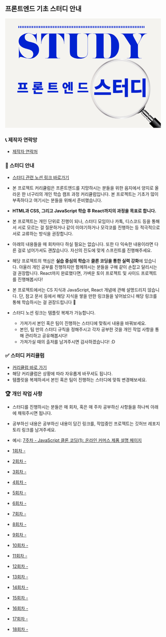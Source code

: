 ## 프론트엔드 기초 스터디 안내

![안내 이미지](https://github.com/DrunkenNeoguri/frontendbasicstudy/blob/main/images/mainImage.jpg?raw=true)

### 📞 제작자 연락망

- [제작자 연락처](https://twitter.com/develop_neoguri)

### 🔖 스터디 안내

- [스터디 관련 노션 링크 바로가기](https://www.notion.so/s-76eef58bcec84f799c4a0df1b61e8c89)

- 본 프로젝트 커리큘럼은 프론트엔드를 지망하시는 분들을 위한 음지에서 양지로 올라온 한 너구리의 개인 학습 캠프 과정 커리큘럼입니다.
  본 프로젝트는 기초가 많이 부족하다고 여기시는 분들을 위해서 준비했습니다.
- **HTML과 CSS, 그리고 JavaScript 학습 후 React까지의 과정을 목표로 합니다.**
- 본 프로젝트는 개인 단위로 진행이 되나, 스터디 모임이나 카톡, 디스코드 등을 통해서 서로 모르는 걸 질문하거나 같이 이야기하거나 모각코를 진행하는 등 적극적으로 서로 교류하는 방식을 권장합니다.

- 아래의 내용들을 매 회차마다 하실 필요는 없습니다.
  또한 다 익숙한 내용이라면 다른 걸로 넘어가셔도 괜찮습니다.
  자신의 진도에 맞게 스프린트를 진행해주세요.
- 해당 프로젝트의 핵심은 **실습 중심의 학습**과 **클론 코딩을 통한 실력 강화**에 있습니다.
  아울러 개인 공부를 진행하지만 함께하시는 분들을 구해 같이 손잡고 달리시는 걸 권장합니다.
  React까지 완료했다면, 가벼운 토이 프로젝트 및 사이드 프로젝트를 진행해봅시다!

- 본 프로젝트에서는 CS 지식과 JavaScript, React 개념에 관해 설명드리지 않습니다.
  단, 참고 문서 등에서 해당 지식을 쌓을 만한 링크들을 넣어놨으니 해당 링크를 통해 학습하시는 걸 권장드립니다 🙂

- 스터디 노션 링크는 템플릿 복제가 가능합니다.
  - 가져가서 본인 혹은 팀이 진행하는 스터디에 맞춰서 내용을 바꿔보세요.
  - 본인, 팀 만의 스터디 규칙을 정해주시고 각자 공부한 것을 개인 작업 사항을 통해 관리하고 공유해봅시다!
  - 가져가실 때의 출저를 남겨주시면 감사하겠습니다! :D

### ✅ 스터디 커리큘럼

- [커리큘럼 바로 가기](https://www.notion.so/b4327d01bf14437caa5c2e80d9270cd4)
- 해당 커리큘럼은 상황에 따라 자유롭게 바꾸셔도 됩니다.
- 템플릿을 복제하셔서 본인 혹은 팀이 진행하는 스터디에 맞춰 변경해보세요.

### 🏆 개인 작업 사항

- 스터디를 진행하시는 분들은 매 회차, 혹은 매 주차 공부하신 사항들을 하나씩 아래에 채워주시면 됩니다.
- 공부하신 내용은 공부하신 내용이 담긴 링크를, 작업중인 프로젝트는 깃허브 레포지토리 링크를 남겨주세요.
- 예시: [7주차 - JavaScript 클론 코딩(1): 온라인 커머스 제품 설명 페이지](https://github.com/DrunkenNeoguri/ecommerceproductpagechallenge)

- [1회차 - ]()
- [2회차 - ]()
- [3회차 - ]()
- [4회차 - ]()
- [5회차 - ]()
- [6회차 - ]()
- [7회차 - ]()
- [8회차 - ]()
- [9회차 - ]()
- [10회차 - ]()
- [11회차 - ]()
- [12회차 - ]()
- [13회차 - ]()
- [14회차 - ]()
- [15회차 - ]()
- [16회차 - ]()
- [17회차 - ]()
- [18회차 - ]()
